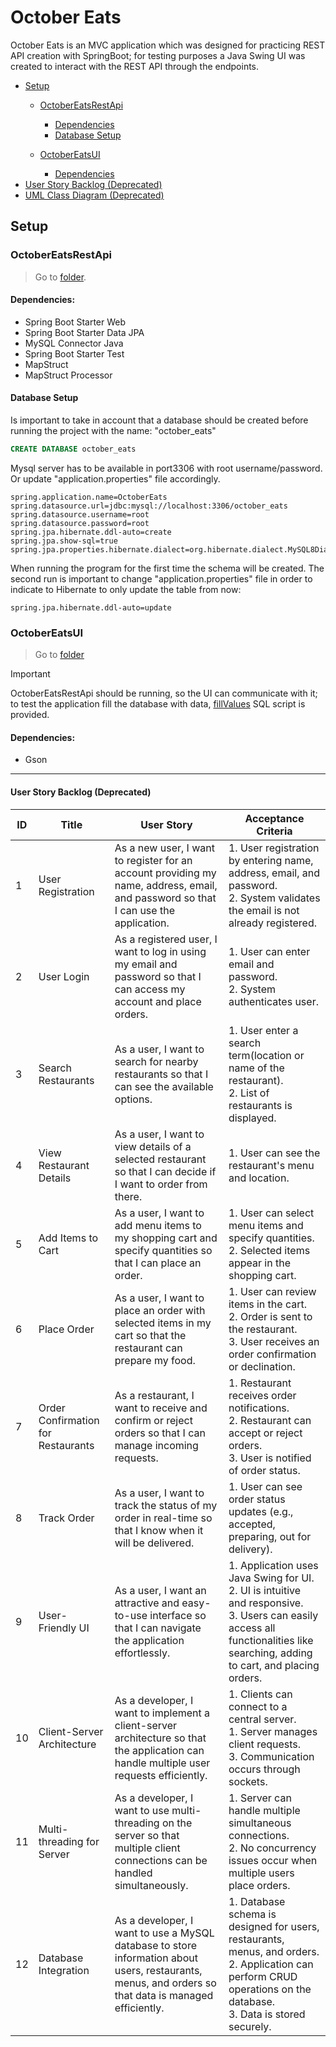 # October Eats
October Eats is an MVC application which was designed for practicing REST API creation with SpringBoot; for testing purposes a Java Swing UI was created to interact with the REST API through the endpoints.  

- [Setup](#setup)
  - [OctoberEatsRestApi](#OctoberEatsRestApi)
    - [Dependencies](#dependencies)
    - [Database Setup](#database-setup)
   
  - [OctoberEatsUI](#OctoberEatsUI)
    - [Dependencies](#dependencies-1)
- [User Story Backlog (Deprecated)](#user-story-backlog-deprecated)
- [UML Class Diagram (Deprecated)](#uml-class-diagram-deprecated)

## Setup
### OctoberEatsRestApi
> Go to [folder](OctoberEatsRestApi).
#### Dependencies:
- Spring Boot Starter Web
- Spring Boot Starter Data JPA
- MySQL Connector Java
- Spring Boot Starter Test
- MapStruct
- MapStruct Processor

#### Database Setup
Is important to take in account that a database should be created before running the project with the name: "october_eats"
```SQL
CREATE DATABASE october_eats
```
Mysql server has to be available in port3306 with root username/password. Or update "application.properties" file accordingly.
```
spring.application.name=OctoberEats
spring.datasource.url=jdbc:mysql://localhost:3306/october_eats
spring.datasource.username=root
spring.datasource.password=root
spring.jpa.hibernate.ddl-auto=create
spring.jpa.show-sql=true
spring.jpa.properties.hibernate.dialect=org.hibernate.dialect.MySQL8Dialect
```
When running the program for the first time the schema will be created. The second run is important to change "application.properties" file in order to indicate to Hibernate to only update the table from now:
```
spring.jpa.hibernate.ddl-auto=update
```
### OctoberEatsUI
> Go to [folder](OctoberEatsUI)

> [!IMPORTANT]  
> OctoberEatsRestApi should be running, so the UI can communicate with it; to test the application fill the database with data, [fillValues](FillValues.sql) SQL script is provided.
#### Dependencies:
- Gson







--------------------------------------------------------------------------------------------------------------------------------------------------------------------------------------------------------------------------------------------------------------------------------------------------
#### User Story Backlog (Deprecated)

| **ID** | **Title**                              | **User Story**                                                                                                                                                          | **Acceptance Criteria**                                                                                                                                                                                                                                      |
|--------|----------------------------------------|------------------------------------------------------------------------------------------------------------------------------------------------------------------------|---------------------------------------------------------------------------------------------------------------------------------------------------------------------------------------------------------------------------------------------------------------|
| 1      | User Registration                      | As a new user, I want to register for an account providing my name, address, email, and password so that I can use the application.                                      | 1. User registration by entering name, address, email, and password. <br> 2. System validates the email is not already registered. |
| 2      | User Login                             | As a registered user, I want to log in using my email and password so that I can access my account and place orders.                                                    | 1. User can enter email and password. <br> 2. System authenticates user.|
| 3      | Search Restaurants                     | As a user, I want to search for nearby restaurants so that I can see the available options.                                                                             | 1. User enter a search term(location or name of the restaurant). <br> 2. List of restaurants is displayed.                                                                          |
| 4      | View Restaurant Details                | As a user, I want to view details of a selected restaurant so that I can decide if I want to order from there.                                                          | 1. User can see the restaurant's menu and location.                                                                                                  |
| 5      | Add Items to Cart                      | As a user, I want to add menu items to my shopping cart and specify quantities so that I can place an order.                                                            | 1. User can select menu items and specify quantities. <br> 2. Selected items appear in the shopping cart.                                                                                     |
| 6      | Place Order                            | As a user, I want to place an order with selected items in my cart so that the restaurant can prepare my food.                                                           | 1. User can review items in the cart. <br>  2. Order is sent to the restaurant. <br> 3. User receives an order confirmation or declination.                                                                   |
| 7      | Order Confirmation for Restaurants     | As a restaurant, I want to receive and confirm or reject orders so that I can manage incoming requests.                                                                 | 1. Restaurant receives order notifications. <br> 2. Restaurant can accept or reject orders. <br> 3. User is notified of order status.                                                                                                                          |
| 8      | Track Order                            | As a user, I want to track the status of my order in real-time so that I know when it will be delivered.                                                                | 1. User can see order status updates (e.g., accepted, preparing, out for delivery).                                  |
| 9      | User-Friendly UI                       | As a user, I want an attractive and easy-to-use interface so that I can navigate the application effortlessly.                                                          | 1. Application uses Java Swing for UI. <br> 2. UI is intuitive and responsive. <br> 3. Users can easily access all functionalities like searching, adding to cart, and placing orders.                                                                          |
| 10     | Client-Server Architecture             | As a developer, I want to implement a client-server architecture so that the application can handle multiple user requests efficiently.                                 | 1. Clients can connect to a central server. <br> 1. Server manages client requests. <br> 3. Communication occurs through sockets.                                                                                                                               |
| 11     | Multi-threading for Server             | As a developer, I want to use multi-threading on the server so that multiple client connections can be handled simultaneously.                                          | 1. Server can handle multiple simultaneous connections. <br> 2. No concurrency issues occur when multiple users place orders.                                                                                                                               |
| 12     | Database Integration                   | As a developer, I want to use a MySQL database to store information about users, restaurants, menus, and orders so that data is managed efficiently.                     | 1. Database schema is designed for users, restaurants, menus, and orders. <br> 2. Application can perform CRUD operations on the database. <br> 3. Data is stored securely.                                                                                     |
